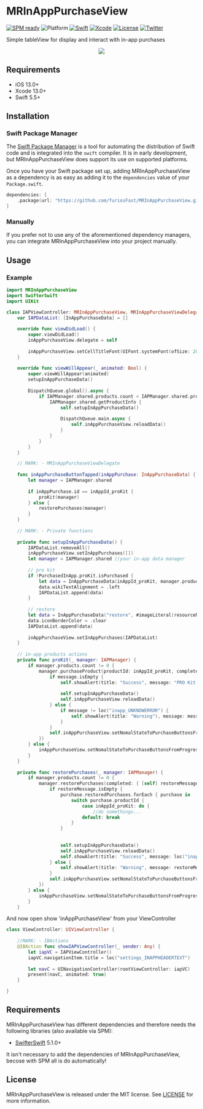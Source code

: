 # MRInAppPurchaseView

[![SPM ready](https://img.shields.io/badge/SPM-ready-orange.svg)](https://swift.org/package-manager/)
![Platform](https://img.shields.io/badge/platforms-iOS%2013.0-F28D00.svg)
[![Swift](https://img.shields.io/badge/Swift-5.5-orange.svg)](https://swift.org)
[![Xcode](https://img.shields.io/badge/Xcode-13.0-blue.svg)](https://developer.apple.com/xcode)
[![License](https://img.shields.io/cocoapods/l/Pastel.svg?style=flat)](https://github.com/furiosFast/MRInAppPurchaseView/blob/main/LICENSE)
[![Twitter](https://img.shields.io/badge/twitter-@FastDevsProject-blue.svg?style=flat)](https://twitter.com/FastDevsProject)

Simple tableView for display and interact with in-app purchases
    
<p align="center" width="50%">
    <img src="https://github.com/furiosFast/MRInAppPurchaseView/blob/main/Assets/screen.png?raw=true">
</p>
    
## Requirements

- iOS 13.0+
- Xcode 13.0+
- Swift 5.5+

## Installation

### Swift Package Manager

The [Swift Package Manager](https://swift.org/package-manager/) is a tool for automating the distribution of Swift code and is integrated into the `swift` compiler. It is in early development, but MRInAppPurchaseView does support its use on supported platforms.

Once you have your Swift package set up, adding MRInAppPurchaseView as a dependency is as easy as adding it to the `dependencies` value of your `Package.swift`.

```swift
dependencies: [
    .package(url: "https://github.com/furiosFast/MRInAppPurchaseView.git", from: "1.0.0")
]
```

### Manually

If you prefer not to use any of the aforementioned dependency managers, you can integrate MRInAppPurchaseView into your project manually.

## Usage

### Example

```swift
import MRInAppPurchaseView
import SwifterSwift
import UIKit

class IAPViewController: MRInAppPurchaseView, MRInAppPurchaseViewDelegate {
    var IAPDataList: [InAppPurchaseData] = []
    
    override func viewDidLoad() {
        super.viewDidLoad()
        inAppPurchaseView.delegate = self
        
        inAppPurchaseView.setCellTitleFont(UIFont.systemFont(ofSize: 20))
    }
    
    override func viewWillAppear(_ animated: Bool) {
        super.viewWillAppear(animated)                
        setupInAppPurchaseData()
        
        DispatchQueue.global().async {
            if IAPManager.shared.products.count < IAPManager.shared.productIDS.count {
                IAPManager.shared.getProductInfo {
                    self.setupInAppPurchaseData()
                    
                    DispatchQueue.main.async {
                        self.inAppPurchaseView.reloadData()
                    }
                }
            }
        }
    }

    // MARK: - MRInAppPurchaseViewDelegate
    
    func inAppPurchaseButtonTapped(inAppPurchase: InAppPurchaseData) {
        let manager = IAPManager.shared
        
        if inAppPurchase.id == inAppId_proKit {
            proKit(manager)
        } else {
            restorePurchases(manager)
        }
    }
    
    // MARK: - Private functions
    
    private func setupInAppPurchaseData() {
        IAPDataList.removeAll()
        inAppPurchaseView.setInAppPurchases([])
        let manager = IAPManager.shared //your in-app data manager
        
        // pro kit
        if !PurchasedInApp.proKit.isPurchased {
            let data = InAppPurchaseData(inAppId_proKit, manager.productIcons[inAppId_proKit]!, loc("settings_PROKIT"), loc("settings_PROKITWIKI"), loc("inapp_BUY").uppercased())
            data.wikiTextAlignment = .left
            IAPDataList.append(data)
        }
        
        // restore
        let data = InAppPurchaseData("restore", #imageLiteral(resourceName: "restore in-app"), loc("settings_RESTOREINAPP"), nil, loc("inapp_RESTORE").uppercased())
        data.iconBorderColor = .clear
        IAPDataList.append(data)
        
        inAppPurchaseView.setInAppPurchases(IAPDataList)
    }
    
    // in-app products actions
    private func proKit(_ manager: IAPManager) {
        if manager.products.count != 0 {
            manager.purchaseProduct(productId: inAppId_proKit, completed: { message in
                if message.isEmpty {
                    self.showAlert(title: "Success", message: "PRO Kit purchased", buttonTitles: ["OK"])
                
                    self.setupInAppPurchaseData()
                    self.inAppPurchaseView.reloadData()
                } else {
                    if message != loc("inapp_UNKNOWERROR") {
                        self.showAlert(title: "Warning"), message: message, buttonTitles: ["OK"])
                    }
                }
                self.inAppPurchaseView.setNomalStateToPurchaseButtonsFromProgress()
            })
        } else {
            inAppPurchaseView.setNomalStateToPurchaseButtonsFromProgress()
        }
    }
    
    private func restorePurchases(_ manager: IAPManager) {
        if manager.products.count != 0 {
            manager.restorePurchases(completed: { [self] restoreMessage, purchase in
                if restoreMessage.isEmpty {
                    purchase.restoredPurchases.forEach { purchase in
                        switch purchase.productId {
                            case inAppId_proKit: do {
                                //do somethings...
                            default: break
                        }
                    }
                    
                    
                    self.setupInAppPurchaseData()
                    self.inAppPurchaseView.reloadData()
                    self.showAlert(title: "Success", message: loc("inapp_RESTORESUCCESS"), buttonTitles: ["OK"])
                } else {
                    self.showAlert(title: "Warning", message: restoreMessage, buttonTitles: ["OK"])
                }
                self.inAppPurchaseView.setNomalStateToPurchaseButtonsFromProgress()
            })
        } else {
            inAppPurchaseView.setNomalStateToPurchaseButtonsFromProgress()
        }
    }
```

And now open show 'inAppPurchaseView' from your ViewController

```swift
class ViewController: UIViewController {
    
    //MARK: - IBActions
    @IBAction func showIAPViewController(_ sender: Any) {
        let iapVC = IAPViewController()
        iapVC.navigationItem.title = loc("settings_INAPPHEADERTEXT")
        
        let navC = UINavigationController(rootViewController: iapVC)
        present(navC, animated: true)
    }

}
```

## Requirements

MRInAppPurchaseView has different dependencies and therefore needs the following libraries (also available via SPM):
- [SwifterSwift](https://github.com/SwifterSwift/SwifterSwift.git) 5.1.0+

It isn't necessary to add the dependencies of MRInAppPurchaseView, becose with SPM all is do automatically!

## License

MRInAppPurchaseView is released under the MIT license. See [LICENSE](https://github.com/furiosFast/MRInAppPurchaseView/blob/main/LICENSE) for more information.
